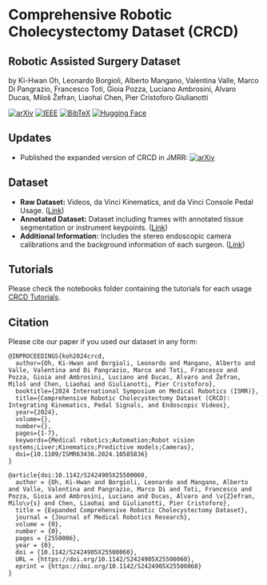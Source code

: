 # Comprehensive Robotic Cholecystectomy Dataset (CRCD)
## Robotic Assisted Surgery Dataset  
by Ki-Hwan Oh, Leonardo Borgioli, Alberto Mangano, Valentina Valle, Marco Di Pangrazio, Francesco Toti, Gioia Pozza, Luciano Ambrosini, Alvaro Ducas, Miloš Žefran, Liaohai Chen, Pier Cristoforo Giulianotti

[![arXiv](https://img.shields.io/badge/arXiv-Paper-red?logo=arxiv)](https://arxiv.org/abs/2312.01183) [![IEEE](https://img.shields.io/badge/IEEE-Paper-blue?logo=ieee)](https://ieeexplore.ieee.org/abstract/document/10585836) [![BibTeX](https://img.shields.io/badge/BibTeX-Citation-orange?logo=bibtex)](https://uofi.box.com/s/0cxpk70we719hxcqsdn3bx05lw9yfsth) [![Hugging Face](https://img.shields.io/badge/HuggingFace-Dataset-yellow?logo=huggingface)](https://huggingface.co/datasets/SITL-Eng/CRCD)

## Updates
- Published the expanded version of CRCD in JMRR: [![arXiv](https://img.shields.io/badge/arXiv-Paper-red?logo=arxiv)](https://arxiv.org/abs/2412.12238#)

## Dataset

- **Raw Dataset:** Videos, da Vinci Kinematics, and da Vinci Console Pedal Usage. ([Link](https://uofi.box.com/s/p3aocj6yzq4ctwc0s635a2dfyk9zdv5j))
- **Annotated Dataset:** Dataset including frames with annotated tissue segmentation or instrument keypoints. ([Link](https://uofi.box.com/s/f9bg69ve6fkwktr3o33ahmp620w8jth6))
- **Additional Information:** Includes the stereo endoscopic camera calibrations and the background information of each surgeon. ([Link](https://uofi.box.com/s/w65rui5ylm0i4v4jvlkpacpi4q6jkdpe))

## Tutorials

Please check the notebooks folder containing the tutorials for each usage [CRCD Tutorials](notebooks/).

## Citation

Please cite our paper if you used our dataset in any form: 
```
@INPROCEEDINGS{koh2024crcd,
  author={Oh, Ki-Hwan and Borgioli, Leonardo and Mangano, Alberto and Valle, Valentina and Di Pangrazio, Marco and Toti, Francesco and Pozza, Gioia and Ambrosini, Luciano and Ducas, Alvaro and Žefran, Miloš and Chen, Liaohai and Giulianotti, Pier Cristoforo},
  booktitle={2024 International Symposium on Medical Robotics (ISMR)}, 
  title={Comprehensive Robotic Cholecystectomy Dataset (CRCD): Integrating Kinematics, Pedal Signals, and Endoscopic Videos}, 
  year={2024},
  volume={},
  number={},
  pages={1-7},
  keywords={Medical robotics;Automation;Robot vision systems;Liver;Kinematics;Predictive models;Cameras},
  doi={10.1109/ISMR63436.2024.10585836}
}

@article{doi:10.1142/S2424905X25500060,
  author = {Oh, Ki-Hwan and Borgioli, Leonardo and Mangano, Alberto and Valle, Valentina and Pangrazio, Marco Di and Toti, Francesco and Pozza, Gioia and Ambrosini, Luciano and Ducas, Alvaro and \v{Z}efran, Milo\v{s} and Chen, Liaohai and Giulianotti, Pier Cristoforo},
  title = {Expanded Comprehensive Robotic Cholecystectomy Dataset},
  journal = {Journal of Medical Robotics Research},
  volume = {0},
  number = {0},
  pages = {2550006},
  year = {0},
  doi = {10.1142/S2424905X25500060},
  URL = {https://doi.org/10.1142/S2424905X25500060},
  eprint = {https://doi.org/10.1142/S2424905X25500060}
}
```
